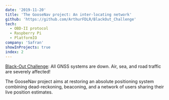 ```yaml
---
date: '2019-11-20'
title: 'The GooseNav project: An inter-locating network'
github: 'https://github.com/ArthurFDLR/BlackOut_Challenge'
tech:
  - OBD-II protocol
  - Raspberry Pi
  - PlatformIO
company: 'Safran'
showInProjects: true
index: 2
---
```


[Black-Out Challenge](https://www.safran-group.com/media/love-challenge-here-safran-we-do-too-20200204): All GNSS systems are down. Air, sea, and road traffic are severely affected!

The GooseNav project aims at restoring an absolute positioning system combining dead-reckoning, beaconing, and a network of users sharing their live position estimates.
